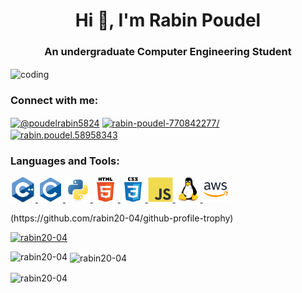 <h1 align="center">Hi 👋, I'm Rabin Poudel</h1>
<h3 align="center">An undergraduate Computer Engineering Student</h3>



<img src="https://i.pinimg.com/originals/a5/35/60/a53560c8088900e266880f779dacced7.gif" align="center" alt="coding" width="400px">

<h3 align="left">Connect with me:</h3>
<p align="left">
<a href="https://twitter.com/@poudelrabin5824" target="blank"><img align="center" src="https://raw.githubusercontent.com/rahuldkjain/github-profile-readme-generator/master/src/images/icons/Social/twitter.svg" alt="@poudelrabin5824" height="30" width="40" /></a>
<a href="https://linkedin.com/in/rabin-poudel-770842277/" target="blank"><img align="center" src="https://raw.githubusercontent.com/rahuldkjain/github-profile-readme-generator/master/src/images/icons/Social/linked-in-alt.svg" alt="rabin-poudel-770842277/" height="30" width="40" /></a>
<a href="https://fb.com/rabin.poudel.58958343" target="blank"><img align="center" src="https://raw.githubusercontent.com/rahuldkjain/github-profile-readme-generator/master/src/images/icons/Social/facebook.svg" alt="rabin.poudel.58958343" height="30" width="40" /></a>
</p>


<h3 align="left">Languages and Tools:</h3>
<p align="left"> <a href="https://www.w3schools.com/cpp/" target="_blank" rel="noreferrer"> <img src="https://raw.githubusercontent.com/devicons/devicon/master/icons/cplusplus/cplusplus-original.svg" alt="cplusplus" width="40" height="40"/> </a> <a href="https://www.cprogramming.com/" target="_blank" rel="noreferrer"> <img src="https://raw.githubusercontent.com/devicons/devicon/master/icons/c/c-original.svg" alt="c" width="40" height="40"/> </a>  <a href="https://www.python.org" target="_blank" rel="noreferrer"> <img src="https://raw.githubusercontent.com/devicons/devicon/master/icons/python/python-original.svg" alt="python" width="40" height="40"/> </a><a href="https://www.w3.org/html/" target="_blank" rel="noreferrer"> <img src="https://raw.githubusercontent.com/devicons/devicon/master/icons/html5/html5-original-wordmark.svg" alt="html5" width="40" height="40"/> </a> <a href="https://www.w3schools.com/css/" target="_blank" rel="noreferrer"> <img src="https://raw.githubusercontent.com/devicons/devicon/master/icons/css3/css3-original-wordmark.svg" alt="css3" width="40" height="40"/> </a>  <a href="https://developer.mozilla.org/en-US/docs/Web/JavaScript" target="_blank" rel="noreferrer"> <img src="https://raw.githubusercontent.com/devicons/devicon/master/icons/javascript/javascript-original.svg" alt="javascript" width="40" height="40"/> </a> <a href="https://www.linux.org/" target="_blank" rel="noreferrer"> <img src="https://raw.githubusercontent.com/devicons/devicon/master/icons/linux/linux-original.svg" alt="linux" width="40" height="40"/> </a><a href="https://aws.amazon.com" target="_blank" rel="noreferrer"> <img src="https://raw.githubusercontent.com/devicons/devicon/master/icons/amazonwebservices/amazonwebservices-original-wordmark.svg" alt="aws" width="40" height="40"/> </a> </p>
(https://github.com/rabin20-04/github-profile-trophy)
<p align="left"> <a href="[https://github.com/ryo-ma/github-profile-trophy](https://github-profile-trophy.vercel.app/?username=rabin20-04&theme=onedark)"><img src="https://github-profile-trophy.vercel.app/?username=rabin20-04" alt="rabin20-04" /></a> </p>
<p><img align="left" src="https://github-readme-stats.vercel.app/api/top-langs?username=rabin20-04&show_icons=true&locale=en&layout=compact" alt="rabin20-04" /></p>

<p>&nbsp;<img align="center" src="https://github-readme-stats.vercel.app/api?username=rabin20-04&show_icons=true&locale=en" alt="rabin20-04" /></p>

<p><img align="center" src="https://github-readme-streak-stats.herokuapp.com/?user=rabin20-04&" alt="rabin20-04" /></p>

